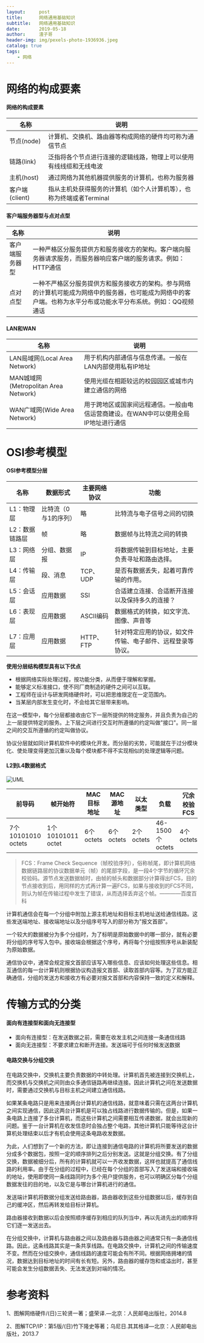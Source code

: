 ```yaml
---
layout:     post
title:      网络通用基础知识
subtitle:   网络通用基础知识
date:       2019-05-18
author:     渣子哥
header-img: img/pexels-photo-1936936.jpeg
catalog: true
tags:
    - 网络
---
```

# 网络的构成要素
#### 网络的构成要素

|名称|说明|
|---|---|
|节点(node) | 计算机、交换机、路由器等构成网络的硬件均可称为通信节点|
|链路(link)|泛指将各个节点进行连接的逻辑线路，物理上可以使用有线线缆和无线电波|
|主机(host)|通过网络为其他机器提供服务的计算机，也称为服务器|
|客户端(client)|指从主机处获得服务的计算机（如个人计算机等），也称为终端或者Terminal|

#### 客户端服务器型与点对点型

|名称|说明|
|---|---|
|客户端服务器型|一种严格区分服务提供方和服务接收方的架构。客户端向服务器请求服务，而服务器响应客户端的服务请求。例如：HTTP通信|
|点对点型|一种不严格区分服务提供方和服务接收方的架构。参与网络的计算机可能成为网络中的服务器，也可能成为网络中的客户端。也称为水平分布或功能水平分布系统。例如：QQ视频通话|

#### LAN和WAN  

|名称|说明|
|---|---|
|LAN局域网(Local Area Network)|用于机构内部通信与信息传递。一般在LAN内部使用私有IP地址|
|MAN城域网(Metropolitan Area Network)|使用光缆在相距较远的校园园区或城市内建立通信的网络|
|WAN广域网(Wide Area Network)|用于跨地区或国家间远程通信。一般由电信运营商建设。在WAN中可以使用全局IP地址进行通信|

# OSI参考模型

#### OSI参考模型分层

|名称|数据形式|主要网络协议|功能|
|---|---|---|---|
|L1：物理层|比特流（0与1的序列）|略|比特流与电子信号之间的切换|
|L2：数据链路层|帧|略|数据帧与比特流之间的转换|
|L3：网络层|分组、数据报|IP|将数据传输到目标地址，主要负责寻址和路由选择。|
|L4：传输层|段、消息|TCP、UDP|是否有数据丢失，起着可靠传输的作用。|
|L5：会话层|应用数据|SSl|合适建立连接、合适断开连接以及保持多久的连接？|
|L6：表现层|应用数据|ASCII编码|数据格式的转换，如文字流、图像、声音等|
|L7：应用层|应用数据|HTTP、FTP|针对特定应用的协议，如文件传输、电子邮件、远程登录等协议。|

**使用分层结构模型具有以下优点**  
+ 根据网络实际处理过程，按功能分类，从而便于理解和掌握。
+ 能够定义标准接口，使不同厂商制造的硬件之间可以互联。
+ 工程师在设计与研发网络硬件时，可以把思维限定在一定范围内。
+ 当某层内部发生变化时，不会给其它层带来影响。

在这一模型中，每个分层都接收由它下一层所提供的特定服务，并且负责为自己的上一层提供特定的服务。上下层之间进行交互时所遵循的约定叫做"接口"。同一层之间的交互所遵循的约定叫做协议。

协议分层就如同计算机软件中的模块化开发。而分层的劣势，可能就在于过分模块化、使处理变得更加沉重以及每个模块都不得不实现相似的处理逻辑等问题。

#### L2到L4数据格式

![UML](https://zhazige-com.oss-cn-qingdao.aliyuncs.com/interne-hardware/L2-L4-dataformat.jpg?x-oss-process=style/watermark)

| 前导码             | 帧开始符          | MAC目标地址 | MAC源地址 | 以太类型  | 负载            | 冗余校验FCS | 帧间距     |
| ------------------ | ----------------- | ----------- | --------- | --------- | --------------- | ----------- | ---------- |
| 7个10101010 octets | 1个10101011 octet | 6个octets   | 6个octets | 2个octets | 46-1500个octets | 4个octets   | 12个octets |



> FCS：Frame Check Sequence（帧校验序列），俗称帧尾，即计算机网络数据链路层的协议数据单元（帧）的尾部字段，是一段4个字节的循环冗余校验码。源节点发送数据帧时，由帧的帧头和数据部分计算得出FCS，目的节点接收到后，用同样的方式再计算一遍FCS，如果与接收到的FCS不同，则认为帧在传输过程中发生了错误，从而选择丢弃这个帧。————百度百科

计算机通信会在每一个分组中附加上源主机地址和目标主机地址送给通信线路。这些发送端地址、接收端地址以及分组序号写入的部分称为"报文首部"。

一个较大的数据被分为多个分组时，为了标明是原始数据中的哪一部分，就有必要将分组的序号写入包中。接收端会根据这个序号，再将每个分组按照序号从新装配为原始数据。

通信协议中，通常会规定报文首部应该写入哪些信息、应该如何处理这些信息。相互通信的每一台计算机则根据协议构造报文首部、读取首部内容等。为了双方能正确通信，分组的发送方和接收方有必要对报文首部和内容保持一致的定义和解释。

# 传输方式的分类

#### 面向有连接型和面向无连接型

+ 面向有连接型：在发送数据之前，需要在收发主机之间连接一条通信线路
+ 面向无连接型：不要求建立和断开连接。发送端可于任何时候发送数据

#### 电路交换与分组交换

在电路交换中，交换机主要负责数据的中转处理。计算机首先被连接到交换机上，而交换机与交换机之间则由众多通信链路再继续连接。因此计算机之间在发送数据时，需要通过交换机与目标主机之间建立通信线路。

如果某条电路只是用来连接两台计算机的通信线路，就意味着只需在这两台计算机之间实现通信，因此这两台计算机是可以独占线路进行数据传输的。但是，如果一条电路上连接了多台计算机，而这些计算机之间需要相互传递数据，就会出现新的问题。鉴于一台计算机在收发信息时会独占整个电路，其他计算机只能等待这台计算机处理结束以后才有机会使用这条电路收发数据。

为此，人们想到了一个新的方法，即让连接到通信电路的计算机将所要发送的数据分成多个数据包，按照一定的顺序排列之后分别发送。这就是分组交换。有了分组交换，数据被细分后，所有的计算机就可以一齐收发数据，这样也就提高了通信线路的利用率。由于在分组的过程中，已经在每个分组的首部写入了发送端和接收端的地址，使用即使同一条线路同时为多个用户提供服务，也可以明确区分每个分组数据发往的目的地，以及它是与哪台计算机进行的通信。

发送端计算机将数据分组发送给路由器，路由器收到这些分组数据以后，缓存到自己的缓冲区，然后再转发给目标计算机。

路由器接收到数据以后会按照顺序缓存到相应的队列当中，再以先进先出的顺序将它们逐一发送出去。

在分组交换中，计算机与路由器之间以及路由器与路由器之间通常只有一条通信线路。因此，这条线路其实是一条共享线路。在电路交换中，计算机之间的传输速度不变。然而在分组交换中，通信线路的速度可能会有所不同。根据网络拥堵的情况，数据达到目标地址的时间有长有短。另外，路由器的缓存饱和或溢出时，甚至可能会发生分组数据丢失、无法发送到对端的情况。

# 参考资料

1、图解网络硬件/(日)三轮贤一著；盛荣译.—北京：人民邮电出版社，2014.8

2、图解TCP/IP：第5版/(日)竹下隆史等著；乌尼日.其其格译—北京：人民邮电出版社，2013.7